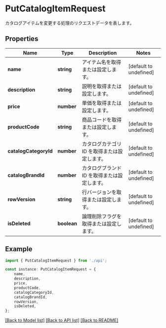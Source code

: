 # PutCatalogItemRequest

カタログアイテムを変更する処理のリクエストデータを表します。             

## Properties

Name | Type | Description | Notes
------------ | ------------- | ------------- | -------------
**name** | **string** | アイテム名を取得または設定します。              | [default to undefined]
**description** | **string** | 説明を取得または設定します。              | [default to undefined]
**price** | **number** | 単価を取得または設定します。              | [default to undefined]
**productCode** | **string** | 商品コードを取得または設定します。              | [default to undefined]
**catalogCategoryId** | **number** | カタログカテゴリ ID を取得または設定します。              | [default to undefined]
**catalogBrandId** | **number** | カタログブランド ID を取得または設定します。              | [default to undefined]
**rowVersion** | **string** | 行バージョンを取得または設定します。              | [default to undefined]
**isDeleted** | **boolean** | 論理削除フラグを取得または設定します。              | [default to undefined]

## Example

```typescript
import { PutCatalogItemRequest } from './api';

const instance: PutCatalogItemRequest = {
    name,
    description,
    price,
    productCode,
    catalogCategoryId,
    catalogBrandId,
    rowVersion,
    isDeleted,
};
```

[[Back to Model list]](../README.md#documentation-for-models) [[Back to API list]](../README.md#documentation-for-api-endpoints) [[Back to README]](../README.md)
